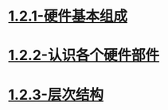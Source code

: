 # [1.2.1-硬件基本组成](1.2.1-硬件基本组成.md)


# [1.2.2-认识各个硬件部件](1.2.2-认识各个硬件部件.md)


# [1.2.3-层次结构](1.2.3-层次结构.md)